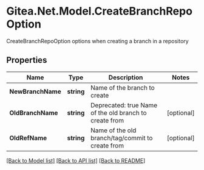 # Gitea.Net.Model.CreateBranchRepoOption
CreateBranchRepoOption options when creating a branch in a repository

## Properties

Name | Type | Description | Notes
------------ | ------------- | ------------- | -------------
**NewBranchName** | **string** | Name of the branch to create | 
**OldBranchName** | **string** | Deprecated: true Name of the old branch to create from | [optional] 
**OldRefName** | **string** | Name of the old branch/tag/commit to create from | [optional] 

[[Back to Model list]](../README.md#documentation-for-models) [[Back to API list]](../README.md#documentation-for-api-endpoints) [[Back to README]](../README.md)

